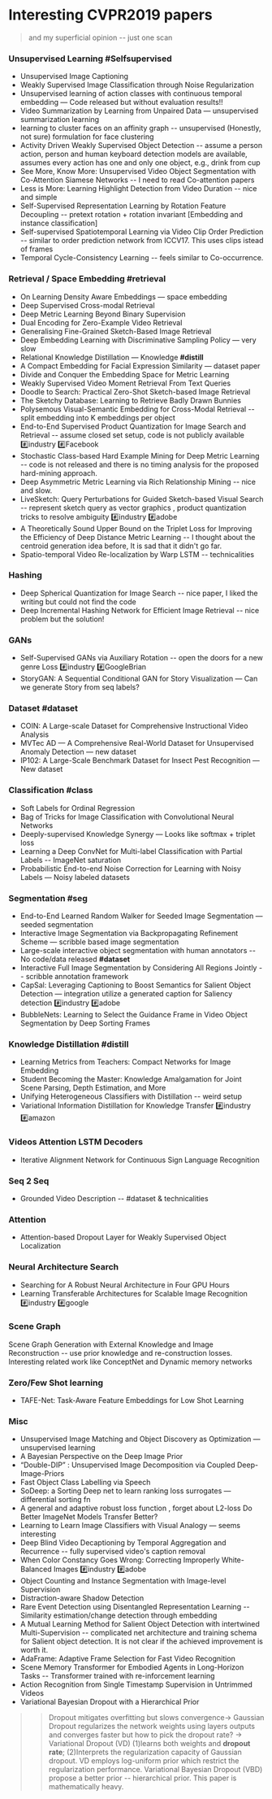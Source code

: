 # Interesting CVPR2019 papers
> and my superficial opinion -- just one scan

### Unsupervised Learning #Selfsupervised
* Unsupervised Image Captioning
* Weakly Supervised Image Classification through Noise Regularization
* Unsupervised learning of action classes with continuous temporal embedding — Code released but without evaluation results!!
* Video Summarization by Learning from Unpaired Data — unsupervised summarization learning
* learning to cluster faces on an affinity graph -- unsupervised (Honestly, not sure) formulation for face clustering
* Activity Driven Weakly Supervised Object Detection -- assume a person action, person and human keyboard detection models are available, assumes every action has one and only one object, e.g., drink from cup
* See More, Know More: Unsupervised Video Object Segmentation with Co-Attention Siamese Networks -- I need to read Co-attention papers
* Less is More: Learning Highlight Detection from Video Duration -- nice and simple
* Self-Supervised Representation Learning by Rotation Feature Decoupling -- pretext rotation + rotation invariant [Embedding and instance classification]
* Self-supervised Spatiotemporal Learning via Video Clip Order Prediction -- similar to order prediction network from ICCV17. This uses clips istead of frames
* Temporal Cycle-Consistency Learning -- feels similar to Co-occurrence.

### Retrieval / Space Embedding #retrieval
* On Learning Density Aware Embeddings — space embedding
* Deep Supervised Cross-modal Retrieval
* Deep Metric Learning Beyond Binary Supervision
* Dual Encoding for Zero-Example Video Retrieval
* Generalising Fine-Grained Sketch-Based Image Retrieval
* Deep Embedding Learning with Discriminative Sampling Policy — very slow
* Relational Knowledge Distillation — Knowledge **#distill**
* A Compact Embedding for Facial Expression Similarity — dataset paper
* Divide and Conquer the Embedding Space for Metric Learning
* Weakly Supervised Video Moment Retrieval From Text Queries
* Doodle to Search: Practical Zero-Shot Sketch-based Image Retrieval
* The Sketchy Database: Learning to Retrieve Badly Drawn Bunnies
* Polysemous Visual-Semantic Embedding for Cross-Modal Retrieval -- split embedding into K embeddings per object
* End-to-End Supervised Product Quantization for Image Search and Retrieval -- assume closed set setup, code is not publicly available :hash:industry :hash:Facebook
* Stochastic Class-based Hard Example Mining for Deep Metric Learning -- code is not released and there is no timing analysis for the proposed hard-mining approach.
* Deep Asymmetric Metric Learning via Rich Relationship Mining -- nice and slow.
* LiveSketch: Query Perturbations for Guided Sketch-based Visual Search -- represent sketch query as vector graphics , product quantization tricks to resolve ambiguity :hash:industry :hash:adobe 
* A Theoretically Sound Upper Bound on the Triplet Loss for Improving the Efficiency of Deep Distance Metric Learning -- I thought about the centroid generation idea before, It is sad that it didn't go far.
* Spatio-temporal Video Re-localization by Warp LSTM -- technicalities


### Hashing
* Deep Spherical Quantization for Image Search -- nice paper, I liked the writing but could not find the code
* Deep Incremental Hashing Network for Efficient Image Retrieval -- nice problem but the solution!

### GANs
* Self-Supervised GANs via Auxiliary Rotation  -- open the doors for a new genre Loss :hash:industry :hash:GoogleBrian
* StoryGAN: A Sequential Conditional GAN for Story Visualization — Can we generate Story from seq labels? 

### Dataset #dataset
* COIN: A Large-scale Dataset for Comprehensive Instructional Video Analysis
* MVTec AD — A Comprehensive Real-World Dataset for Unsupervised Anomaly Detection — new dataset
* IP102: A Large-Scale Benchmark Dataset for Insect Pest Recognition — New dataset


### Classification #class
* Soft Labels for Ordinal Regression
* Bag of Tricks for Image Classification with Convolutional Neural Networks
* Deeply-supervised Knowledge Synergy — Looks like softmax + triplet loss
* Learning a Deep ConvNet for Multi-label Classification with Partial Labels -- ImageNet saturation
* Probabilistic End-to-end Noise Correction for Learning with Noisy Labels — Noisy labeled datasets 


### Segmentation #seg
* End-to-End Learned Random Walker for Seeded Image Segmentation — seeded segmentation
* Interactive Image Segmentation via Backpropagating Refinement Scheme — scribble based image segmentation
* Large-scale interactive object segmentation with human annotators -- No code/data released **#dataset**
* Interactive Full Image Segmentation by Considering All Regions Jointly -- scribble annotation framework
* CapSal: Leveraging Captioning to Boost Semantics for Salient Object Detection — integration utilize a generated caption for Saliency detection :hash:industry :hash:adobe 
* BubbleNets: Learning to Select the Guidance Frame in Video Object Segmentation by Deep Sorting Frames

### Knowledge Distillation #distill
* Learning Metrics from Teachers: Compact Networks for Image Embedding
* Student Becoming the Master: Knowledge Amalgamation for Joint Scene Parsing, Depth Estimation, and More
* Unifying Heterogeneous Classifiers with Distillation -- weird setup
* Variational Information Distillation for Knowledge Transfer :hash:industry :hash:amazon 

### Videos Attention LSTM Decoders 
* Iterative Alignment Network for Continuous Sign Language Recognition

### Seq 2 Seq
* Grounded Video Description -- #dataset & technicalities

### Attention
* Attention-based Dropout Layer for Weakly Supervised Object Localization

### Neural Architecture Search
* Searching for A Robust Neural Architecture in Four GPU Hours
* Learning Transferable Architectures for Scalable Image Recognition :hash:industry :hash:google 


### Scene Graph
Scene Graph Generation with External Knowledge and Image Reconstruction -- use prior knowledge and re-construction losses. Interesting related work like ConceptNet and Dynamic memory networks

### Zero/Few Shot learning
* TAFE-Net: Task-Aware Feature Embeddings for Low Shot Learning

### Misc
* Unsupervised Image Matching and Object Discovery as Optimization — unsupervised learning
* A Bayesian Perspective on the Deep Image Prior
* “Double-DIP” : Unsupervised Image Decomposition via Coupled Deep-Image-Priors
* Fast Object Class Labelling via Speech 
* SoDeep: a Sorting Deep net to learn ranking loss surrogates — differential sorting fn
* A general and adaptive robust loss function , forget about L2-loss
Do Better ImageNet Models Transfer Better?
* Learning to Learn Image Classifiers with Visual Analogy — seems interesting
* Deep Blind Video Decaptioning by Temporal Aggregation and Recurrence -- fully supervised video's caption removal
* When Color Constancy Goes Wrong: Correcting Improperly White-Balanced Images :hash:industry :hash:adobe 
* Object Counting and Instance Segmentation with Image-level Supervision
* Distraction-aware Shadow Detection
* Rare Event Detection using Disentangled Representation Learning -- Similarity estimation/change detection through embedding
* A Mutual Learning Method for Salient Object Detection with intertwined Multi-Supervision -- complicated net architecture and training schema for Salient object detection. It is not clear if the achieved improvement is worth it.
* AdaFrame: Adaptive Frame Selection for Fast Video Recognition
* Scene Memory Transformer for Embodied Agents in Long-Horizon Tasks -- Transformer trained with re-inforcement learning
* Action Recognition from Single Timestamp Supervision in Untrimmed Videos
* Variational Bayesian Dropout with a Hierarchical Prior

>> Dropout mitigates overfitting but slows convergence-> Gaussian Dropout regularizes the network weights using layers outputs and converges faster but how to pick the dropout rate? -> Variational Dropout (VD) (1)learns both weights and **dropout rate**; (2)Interprets the regularization capacity of Gaussian dropout. VD employs log-uniform prior which restrict the regularization performance. Variational Bayesian Dropout (VBD) propose a better prior -- hierarchical prior. This paper is mathematically heavy.




